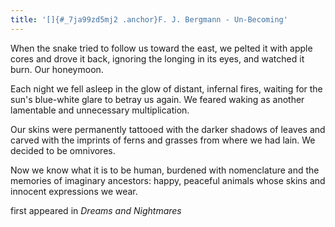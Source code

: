 ```yaml
---
title: '[]{#_7ja99zd5mj2 .anchor}F. J. Bergmann - Un-Becoming'
---
```


When the snake tried to follow us toward the east, we pelted it with
apple cores and drove it back, ignoring the longing in its eyes, and
watched it burn. Our honeymoon.

Each night we fell asleep in the glow of distant, infernal fires,
waiting for the sun's blue-white glare to betray us again. We feared
waking as another lamentable and unnecessary multiplication.

Our skins were permanently tattooed with the darker shadows of leaves
and carved with the imprints of ferns and grasses from where we had
lain. We decided to be omnivores.

Now we know what it is to be human, burdened with nomenclature and the
memories of imaginary ancestors: happy, peaceful animals whose skins and
innocent expressions we wear.

first appeared in *Dreams and Nightmares*
